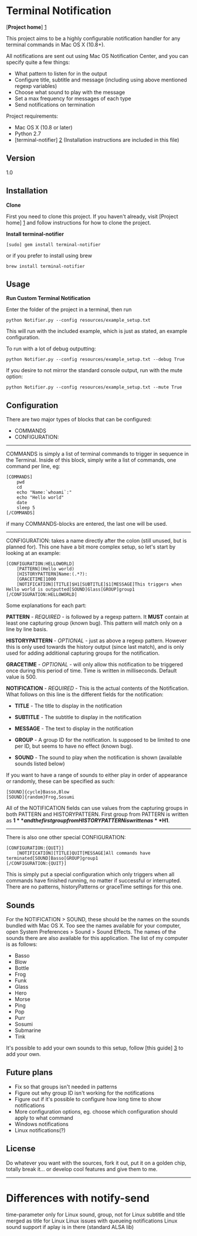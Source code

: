 Terminal Notification
=====================

[**Project home**] [1]

This project aims to be a highly configurable notification handler for any terminal commands in Mac OS X (10.8+).

All notifications are sent out using Mac OS Notification Center, and you can specify quite a few things:

- What pattern to listen for in the output
- Configure title, subtitle and message (including using above mentioned regexp variables)
- Choose what sound to play with the message
- Set a max frequency for messages of each type
- Send notifications on termination

Project requirements:

- Mac OS X (10.8 or later)
- Python 2.7
- [terminal-notifier] [2] (Installation instructions are included in this file)

Version
-------

1.0

Installation
------------

**Clone**

First you need to clone this project. If you haven't already, visit [Project home] [1] and follow instructions for how to clone the project.

**Install terminal-notifier**

```
[sudo] gem install terminal-notifier
```

or if you prefer to install using brew

```
brew install terminal-notifier
```


Usage
-----

**Run Custom Terminal Notification**

Enter the folder of the project in a terminal, then run

```
python Notifier.py --config resources/example_setup.txt
```

This will run with the included example, which is just as stated, an example configuration.

To run with a lot of debug outputting:

```
python Notifier.py --config resources/example_setup.txt --debug True
```

If you desire to not mirror the standard console output, run with the mute option:

```
python Notifier.py --config resources/example_setup.txt --mute True
```

Configuration
-------------

There are two major types of blocks that can be configured:

- COMMANDS
- CONFIGURATION:

---

COMMANDS is simply a list of terminal commands to trigger in sequence in the Terminal. Inside of this block, simply write a list of commands, one command per line, eg:

```
[COMMANDS]
    pwd
    cd
    echo "Name:`whoami`:"
    echo "Hello world"
    date
    sleep 5
[/COMMANDS]
```

if many COMMANDS-blocks are entered, the last one will be used.

---

CONFIGURATION: takes a name directly after the colon (still unused, but is planned for). This one have a bit more complex setup, so let's start by looking at an example:

```
[CONFIGURATION:HELLOWORLD]
    [PATTERN](Hello world)
    [HISTORYPATTERN]Name:(.*?):
    [GRACETIME]1000
    [NOTIFICATION][TITLE]$H1[SUBTITLE]$1[MESSAGE]This triggers when Hello world is outputted[SOUND]Glass[GROUP]group1
[/CONFIGURATION:HELLOWORLD]
```

Some explanations for each part:

**PATTERN** - *REQUIRED* - is followed by a regexp pattern. It **MUST** contain at least one capturing group (known bug). This pattern will match only on a line by line basis.

**HISTORYPATTERN** - *OPTIONAL* - just as above a regexp pattern. However this is only used towards the history output (since last match), and is only used for adding additional capturing groups for the notification.

**GRACETIME** - *OPTIONAL* - will only allow this notification to be triggered once during this period of time. Time is written in milliseconds. Default value is 500.

**NOTIFICATION** - *REQUIRED* - This is the actual contents of the Notification. What follows on this line is the different fields for the notification:

- **TITLE** - The title to display in the notification

- **SUBTITLE** - The subtitle to display in the notification

- **MESSAGE** - The text to display in the notification

- **GROUP** - A group ID for the notification. Is supposed to be limited to one per ID, but seems to have no effect (known bug).

- **SOUND** - The sound to play when the notification is shown (available sounds listed below) 

If you want to have a range of sounds to either play in order of appearance or randomly, these can be specified as such:

```
[SOUND]{cycle}Basso,Blow
[SOUND]{random}Frog,Sosumi
```

All of the NOTIFICATION fields can use values from the capturing groups in both PATTERN and HISTORYPATTERN. First group from PATTERN is written as **$1** and the first group from HISTORYPATTERN is written as **$H1**. 

---

There is also one other special CONFIGURATION:

```
[CONFIGURATION:{QUIT}]
    [NOTIFICATION][TITLE]QUIT[MESSAGE]All commands have terminated[SOUND]Basso[GROUP]group1
[/CONFIGURATION:{QUIT}]
```

This is simply put a special configuration which only triggers when all commands have finished running, no matter if successful or interrupted. There are no patterns, historyPatterns or graceTime settings for this one.

Sounds
------

For the NOTIFICATION > SOUND, these should be the names on the sounds bundled with Mac OS X. Too see the names available for your computer, open System Preferences > Sound > Sound Effects. The names of the sounds there are also available for this application. The list of my computer is as follows:

- Basso
- Blow
- Bottle
- Frog
- Funk
- Glass
- Hero
- Morse
- Ping
- Pop
- Purr
- Sosumi
- Submarine
- Tink

It's possible to add your own sounds to this setup, follow [this guide] [3] to add your own.


Future plans
------------

- Fix so that groups isn't needed in patterns
- Figure out why group ID isn't working for the notifications
- Figure out if it's possible to configure how long time to show notifications
- More configuration options, eg. choose which configuration should apply to what command
- Windows notifications
- Linux notifications(?)

License
-------

Do whatever you want with the sources, fork it out, put it on a golden chip, totally break it... or develop cool features and give them to me.


[1]:https://bitbucket.org/rtapper/terminalnotifier
[2]:https://github.com/alloy/terminal-notifier
[3]:https://bitbucket.org/rtapper/terminalnotifier/src/c02e5a25960fdbc873370511c8b7d136e00f5c89/resources/sounds/mac/README.md?at=master

---

# Differences with notify-send
time-parameter only for Linux
sound, group, not for Linux
subtitle and title merged as title for Linux
Linux issues with queueing notifications
Linux sound support if aplay is in there (standard ALSA lib)